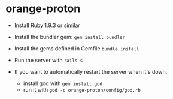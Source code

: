 orange-proton
=============

* Install Ruby 1.9.3 or similar
* Install the bundler gem: `gem install bundler`
* Install the gems defined in Gemfile `bundle install`
* Run the server with `rails s`

* If you want to automatically restart the server when it's down,
  * install god with `gem install god`
  * run it with `god -c orange-proton/config/god.rb`
